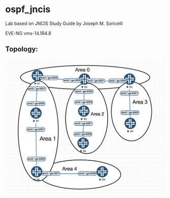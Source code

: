 # ospf_jncis

Lab based on JNCIS Study Guide by Joseph M. Soricelli

EVE-NG
vmx-14.1R4.8

## Topology:
![Topology](./topology.png)